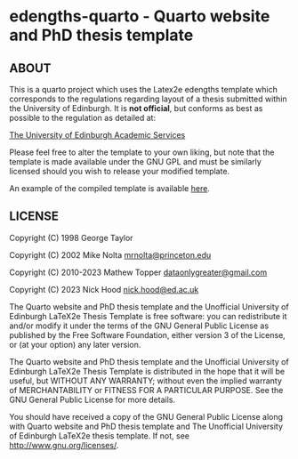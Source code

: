 # edengths-quarto - Quarto website and PhD thesis template

## ABOUT

This is a quarto project which uses the Latex2e edengths template which corresponds to the regulations regarding layout of a thesis submitted within the University of Edinburgh. It is **not official**, but conforms as best as possible to the regulation as detailed at:

[The University of Edinburgh Academic Services](http://www.ed.ac.uk/academic-services/students/thesis-submission)

Please feel free to alter the template to your own liking, but note that the template is made available under the GNU GPL and must be similarly licensed should you wish to release your modified template.

An example of the compiled template is available [here](https://niximagery.github.io/edengths-quarto/The-inside-of-a-ping-pong-ball.pdf).

## LICENSE

Copyright (C) 1998 George Taylor

Copyright (C) 2002 Mike Nolta <mrnolta@princeton.edu>

Copyright (C) 2010-2023 Mathew Topper <dataonlygreater@gmail.com>

Copyright (C) 2023 Nick Hood <nick.hood@ed.ac.uk>

The Quarto website and PhD thesis template and the Unofficial University of Edinburgh LaTeX2e Thesis
Template is free software: you can redistribute it and/or modify
it under the terms of the GNU General Public License as published by
the Free Software Foundation, either version 3 of the License, or
(at your option) any later version.

The Quarto website and PhD thesis template and the Unofficial University of Edinburgh LaTeX2e Thesis
Template is distributed in the hope that it will be useful,
but WITHOUT ANY WARRANTY; without even the implied warranty of
MERCHANTABILITY or FITNESS FOR A PARTICULAR PURPOSE.  See the
GNU General Public License for more details.

You should have received a copy of the GNU General Public License
along with Quarto website and PhD thesis template and The Unofficial University of Edinburgh LaTeX2e thesis template.
If not, see <http://www.gnu.org/licenses/>.
